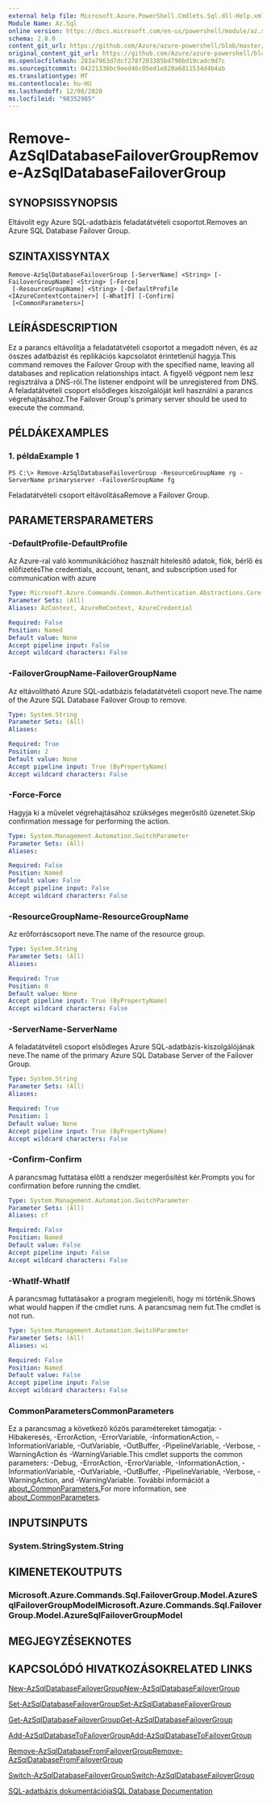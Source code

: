 ```yaml
---
external help file: Microsoft.Azure.PowerShell.Cmdlets.Sql.dll-Help.xml
Module Name: Az.Sql
online version: https://docs.microsoft.com/en-us/powershell/module/az.sql/remove-azsqldatabasefailovergroup
schema: 2.0.0
content_git_url: https://github.com/Azure/azure-powershell/blob/master/src/Sql/Sql/help/Remove-AzSqlDatabaseFailoverGroup.md
original_content_git_url: https://github.com/Azure/azure-powershell/blob/master/src/Sql/Sql/help/Remove-AzSqlDatabaseFailoverGroup.md
ms.openlocfilehash: 283a7963d7dcf278f203385bd790bd19cadc9d7c
ms.sourcegitcommit: 04221336bc9eed46c05ed1e828a6811534d4b4ab
ms.translationtype: MT
ms.contentlocale: hu-HU
ms.lasthandoff: 12/08/2020
ms.locfileid: "98352985"
---
```

# <span data-ttu-id="f477b-101">Remove-AzSqlDatabaseFailoverGroup</span><span class="sxs-lookup"><span data-stu-id="f477b-101">Remove-AzSqlDatabaseFailoverGroup</span></span>

## <span data-ttu-id="f477b-102">SYNOPSIS</span><span class="sxs-lookup"><span data-stu-id="f477b-102">SYNOPSIS</span></span>
<span data-ttu-id="f477b-103">Eltávolít egy Azure SQL-adatbázis feladatátvételi csoportot.</span><span class="sxs-lookup"><span data-stu-id="f477b-103">Removes an Azure SQL Database Failover Group.</span></span>

## <span data-ttu-id="f477b-104">SZINTAXIS</span><span class="sxs-lookup"><span data-stu-id="f477b-104">SYNTAX</span></span>

```
Remove-AzSqlDatabaseFailoverGroup [-ServerName] <String> [-FailoverGroupName] <String> [-Force]
 [-ResourceGroupName] <String> [-DefaultProfile <IAzureContextContainer>] [-WhatIf] [-Confirm]
 [<CommonParameters>]
```

## <span data-ttu-id="f477b-105">LEÍRÁS</span><span class="sxs-lookup"><span data-stu-id="f477b-105">DESCRIPTION</span></span>
<span data-ttu-id="f477b-106">Ez a parancs eltávolítja a feladatátvételi csoportot a megadott néven, és az összes adatbázist és replikációs kapcsolatot érintetlenül hagyja.</span><span class="sxs-lookup"><span data-stu-id="f477b-106">This command removes the Failover Group with the specified name, leaving all databases and replication relationships intact.</span></span> <span data-ttu-id="f477b-107">A figyelő végpont nem lesz regisztrálva a DNS-ről.</span><span class="sxs-lookup"><span data-stu-id="f477b-107">The listener endpoint will be unregistered from DNS.</span></span>
<span data-ttu-id="f477b-108">A feladatátvételi csoport elsődleges kiszolgálóját kell használni a parancs végrehajtásához.</span><span class="sxs-lookup"><span data-stu-id="f477b-108">The Failover Group's primary server should be used to execute the command.</span></span>

## <span data-ttu-id="f477b-109">PÉLDÁK</span><span class="sxs-lookup"><span data-stu-id="f477b-109">EXAMPLES</span></span>

### <span data-ttu-id="f477b-110">1. példa</span><span class="sxs-lookup"><span data-stu-id="f477b-110">Example 1</span></span>
```
PS C:\> Remove-AzSqlDatabaseFailoverGroup -ResourceGroupName rg -ServerName primaryserver -FailoverGroupName fg
```

<span data-ttu-id="f477b-111">Feladatátvételi csoport eltávolítása</span><span class="sxs-lookup"><span data-stu-id="f477b-111">Remove a Failover Group.</span></span>

## <span data-ttu-id="f477b-112">PARAMETERS</span><span class="sxs-lookup"><span data-stu-id="f477b-112">PARAMETERS</span></span>

### <span data-ttu-id="f477b-113">-DefaultProfile</span><span class="sxs-lookup"><span data-stu-id="f477b-113">-DefaultProfile</span></span>
<span data-ttu-id="f477b-114">Az Azure-ral való kommunikációhoz használt hitelesítő adatok, fiók, bérlő és előfizetés</span><span class="sxs-lookup"><span data-stu-id="f477b-114">The credentials, account, tenant, and subscription used for communication with azure</span></span>

```yaml
Type: Microsoft.Azure.Commands.Common.Authentication.Abstractions.Core.IAzureContextContainer
Parameter Sets: (All)
Aliases: AzContext, AzureRmContext, AzureCredential

Required: False
Position: Named
Default value: None
Accept pipeline input: False
Accept wildcard characters: False
```

### <span data-ttu-id="f477b-115">-FailoverGroupName</span><span class="sxs-lookup"><span data-stu-id="f477b-115">-FailoverGroupName</span></span>
<span data-ttu-id="f477b-116">Az eltávolítható Azure SQL-adatbázis feladatátvételi csoport neve.</span><span class="sxs-lookup"><span data-stu-id="f477b-116">The name of the Azure SQL Database Failover Group to remove.</span></span>

```yaml
Type: System.String
Parameter Sets: (All)
Aliases:

Required: True
Position: 2
Default value: None
Accept pipeline input: True (ByPropertyName)
Accept wildcard characters: False
```

### <span data-ttu-id="f477b-117">-Force</span><span class="sxs-lookup"><span data-stu-id="f477b-117">-Force</span></span>
<span data-ttu-id="f477b-118">Hagyja ki a művelet végrehajtásához szükséges megerősítő üzenetet.</span><span class="sxs-lookup"><span data-stu-id="f477b-118">Skip confirmation message for performing the action.</span></span>

```yaml
Type: System.Management.Automation.SwitchParameter
Parameter Sets: (All)
Aliases:

Required: False
Position: Named
Default value: False
Accept pipeline input: False
Accept wildcard characters: False
```

### <span data-ttu-id="f477b-119">-ResourceGroupName</span><span class="sxs-lookup"><span data-stu-id="f477b-119">-ResourceGroupName</span></span>
<span data-ttu-id="f477b-120">Az erőforráscsoport neve.</span><span class="sxs-lookup"><span data-stu-id="f477b-120">The name of the resource group.</span></span>

```yaml
Type: System.String
Parameter Sets: (All)
Aliases:

Required: True
Position: 0
Default value: None
Accept pipeline input: True (ByPropertyName)
Accept wildcard characters: False
```

### <span data-ttu-id="f477b-121">-ServerName</span><span class="sxs-lookup"><span data-stu-id="f477b-121">-ServerName</span></span>
<span data-ttu-id="f477b-122">A feladatátvételi csoport elsődleges Azure SQL-adatbázis-kiszolgálójának neve.</span><span class="sxs-lookup"><span data-stu-id="f477b-122">The name of the primary Azure SQL Database Server of the Failover Group.</span></span>

```yaml
Type: System.String
Parameter Sets: (All)
Aliases:

Required: True
Position: 1
Default value: None
Accept pipeline input: True (ByPropertyName)
Accept wildcard characters: False
```

### <span data-ttu-id="f477b-123">-Confirm</span><span class="sxs-lookup"><span data-stu-id="f477b-123">-Confirm</span></span>
<span data-ttu-id="f477b-124">A parancsmag futtatása előtt a rendszer megerősítést kér.</span><span class="sxs-lookup"><span data-stu-id="f477b-124">Prompts you for confirmation before running the cmdlet.</span></span>

```yaml
Type: System.Management.Automation.SwitchParameter
Parameter Sets: (All)
Aliases: cf

Required: False
Position: Named
Default value: False
Accept pipeline input: False
Accept wildcard characters: False
```

### <span data-ttu-id="f477b-125">-WhatIf</span><span class="sxs-lookup"><span data-stu-id="f477b-125">-WhatIf</span></span>
<span data-ttu-id="f477b-126">A parancsmag futtatásakor a program megjeleníti, hogy mi történik.</span><span class="sxs-lookup"><span data-stu-id="f477b-126">Shows what would happen if the cmdlet runs.</span></span>
<span data-ttu-id="f477b-127">A parancsmag nem fut.</span><span class="sxs-lookup"><span data-stu-id="f477b-127">The cmdlet is not run.</span></span>

```yaml
Type: System.Management.Automation.SwitchParameter
Parameter Sets: (All)
Aliases: wi

Required: False
Position: Named
Default value: False
Accept pipeline input: False
Accept wildcard characters: False
```

### <span data-ttu-id="f477b-128">CommonParameters</span><span class="sxs-lookup"><span data-stu-id="f477b-128">CommonParameters</span></span>
<span data-ttu-id="f477b-129">Ez a parancsmag a következő közös paramétereket támogatja: -Hibakeresés, -ErrorAction, -ErrorVariable, -InformationAction, -InformationVariable, -OutVariable, -OutBuffer, -PipelineVariable, -Verbose, -WarningAction és -WarningVariable.</span><span class="sxs-lookup"><span data-stu-id="f477b-129">This cmdlet supports the common parameters: -Debug, -ErrorAction, -ErrorVariable, -InformationAction, -InformationVariable, -OutVariable, -OutBuffer, -PipelineVariable, -Verbose, -WarningAction, and -WarningVariable.</span></span> <span data-ttu-id="f477b-130">További információt a [about_CommonParameters.](http://go.microsoft.com/fwlink/?LinkID=113216)</span><span class="sxs-lookup"><span data-stu-id="f477b-130">For more information, see [about_CommonParameters](http://go.microsoft.com/fwlink/?LinkID=113216).</span></span>

## <span data-ttu-id="f477b-131">INPUTS</span><span class="sxs-lookup"><span data-stu-id="f477b-131">INPUTS</span></span>

### <span data-ttu-id="f477b-132">System.String</span><span class="sxs-lookup"><span data-stu-id="f477b-132">System.String</span></span>

## <span data-ttu-id="f477b-133">KIMENETEK</span><span class="sxs-lookup"><span data-stu-id="f477b-133">OUTPUTS</span></span>

### <span data-ttu-id="f477b-134">Microsoft.Azure.Commands.Sql.FailoverGroup.Model.AzureSqlFailoverGroupModel</span><span class="sxs-lookup"><span data-stu-id="f477b-134">Microsoft.Azure.Commands.Sql.FailoverGroup.Model.AzureSqlFailoverGroupModel</span></span>

## <span data-ttu-id="f477b-135">MEGJEGYZÉSEK</span><span class="sxs-lookup"><span data-stu-id="f477b-135">NOTES</span></span>

## <span data-ttu-id="f477b-136">KAPCSOLÓDÓ HIVATKOZÁSOK</span><span class="sxs-lookup"><span data-stu-id="f477b-136">RELATED LINKS</span></span>

[<span data-ttu-id="f477b-137">New-AzSqlDatabaseFailoverGroup</span><span class="sxs-lookup"><span data-stu-id="f477b-137">New-AzSqlDatabaseFailoverGroup</span></span>](./New-AzSqlDatabaseFailoverGroup.md)

[<span data-ttu-id="f477b-138">Set-AzSqlDatabaseFailoverGroup</span><span class="sxs-lookup"><span data-stu-id="f477b-138">Set-AzSqlDatabaseFailoverGroup</span></span>](./Set-AzSqlDatabaseFailoverGroup.md)

[<span data-ttu-id="f477b-139">Get-AzSqlDatabaseFailoverGroup</span><span class="sxs-lookup"><span data-stu-id="f477b-139">Get-AzSqlDatabaseFailoverGroup</span></span>](./Get-AzSqlDatabaseFailoverGroup.md)

[<span data-ttu-id="f477b-140">Add-AzSqlDatabaseToFailoverGroup</span><span class="sxs-lookup"><span data-stu-id="f477b-140">Add-AzSqlDatabaseToFailoverGroup</span></span>](./Add-AzSqlDatabaseToFailoverGroup.md)

[<span data-ttu-id="f477b-141">Remove-AzSqlDatabaseFromFailoverGroup</span><span class="sxs-lookup"><span data-stu-id="f477b-141">Remove-AzSqlDatabaseFromFailoverGroup</span></span>](./Remove-AzSqlDatabaseFromFailoverGroup.md)

[<span data-ttu-id="f477b-142">Switch-AzSqlDatabaseFailoverGroup</span><span class="sxs-lookup"><span data-stu-id="f477b-142">Switch-AzSqlDatabaseFailoverGroup</span></span>](./Switch-AzSqlDatabaseFailoverGroup.md)

[<span data-ttu-id="f477b-143">SQL-adatbázis dokumentációja</span><span class="sxs-lookup"><span data-stu-id="f477b-143">SQL Database Documentation</span></span>](https://docs.microsoft.com/azure/sql-database/)
